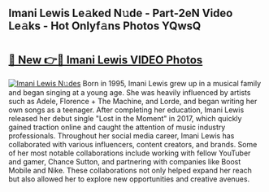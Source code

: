 ## Imani Lewis Le𝚊ked N𝚞de - Part-2eN Video Le𝚊ks - Hot Onlyf𝚊ns Photos YQwsQ

# <h2><a href="http://ab99526.deff.icu/?id=Imani+Lewis">🔗 New 👉🔴 Imani Lewis VIDEO Photos</a></h2>

[![Imani Lewis N𝚞des](https://i.imgur.com/rIISA9y.gif)](http://ab99526.deff.icu/?id=Imani+Lewis)
Born in 1995, Imani Lewis grew up in a musical family and began singing at a young age. She was heavily influenced by artists such as Adele, Florence + The Machine, and Lorde, and began writing her own songs as a teenager. After completing her education, Imani Lewis released her debut single "Lost in the Moment" in 2017, which quickly gained traction online and caught the attention of music industry professionals. Throughout her social media career, Imani Lewis has collaborated with various influencers, content creators, and brands. Some of her most notable collaborations include working with fellow YouTuber and gamer, Chance Sutton, and partnering with companies like Boost Mobile and Nike. These collaborations not only helped expand her reach but also allowed her to explore new opportunities and creative avenues.
